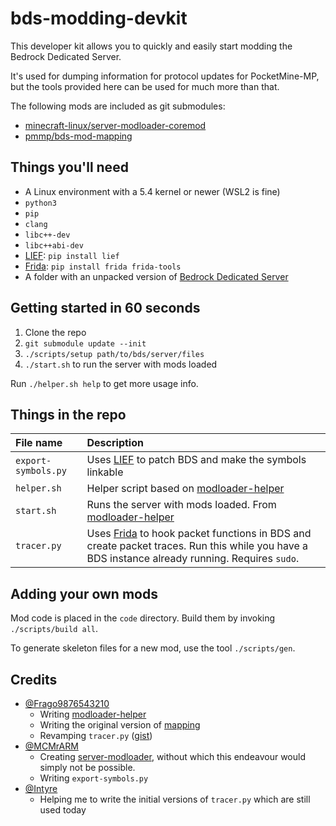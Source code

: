 # bds-modding-devkit
This developer kit allows you to quickly and easily start modding the Bedrock Dedicated Server.

It's used for dumping information for protocol updates for PocketMine-MP, but the tools provided here can be used for much more than that.

The following mods are included as git submodules:
- [minecraft-linux/server-modloader-coremod](https://github.com/minecraft-linux/server-modloader-coremod)
- [pmmp/bds-mod-mapping](https://github.com/pmmp/bds-mod-mapping)

## Things you'll need
- A Linux environment with a 5.4 kernel or newer (WSL2 is fine)
- `python3`
- `pip`
- `clang`
- `libc++-dev`
- `libc++abi-dev`
- [LIEF](https://github.com/lief-project/LIEF): `pip install lief`
- [Frida](https://frida.re): `pip install frida frida-tools`
- A folder with an unpacked version of [Bedrock Dedicated Server](https://minecraft.net/download/server/bedrock)

## Getting started in 60 seconds
1. Clone the repo
2. `git submodule update --init`
3. `./scripts/setup path/to/bds/server/files`
4. `./start.sh` to run the server with mods loaded

Run `./helper.sh help` to get more usage info.

## Things in the repo
| File name | Description |
|:----------|:------------|
| `export-symbols.py` | Uses [LIEF](https://github.com/lief-project/LIEF) to patch BDS and make the symbols linkable |
| `helper.sh` | Helper script based on [modloader-helper](https://github.com/Frago9876543210/modloader-helper) |
| `start.sh` | Runs the server with mods loaded. From [modloader-helper](https://github.com/Frago9876543210/modloader-helper) |
| `tracer.py` | Uses [Frida](https://frida.re) to hook packet functions in BDS and create packet traces. Run this while you have a BDS instance already running. Requires `sudo`. |

## Adding your own mods
Mod code is placed in the `code` directory. Build them by invoking `./scripts/build all`.

To generate skeleton files for a new mod, use the tool `./scripts/gen`.

## Credits
- [@Frago9876543210](https://github.com/Frago9876543210)
  - Writing [modloader-helper](https://github.com/Frago9876543210/modloader-helper)
  - Writing the original version of [mapping](https://github.com/pmmp/mapping)
  - Revamping `tracer.py` ([gist](https://gist.github.com/Frago9876543210/2e5de55f1bb7e42594b73f5665391bf4#file-tracer-py))
- [@MCMrARM](https://github.com/MCMrARM)
  - Creating [server-modloader](https://github.com/minecraft-linux/server-modloader), without which this endeavour would simply not be possible.
  - Writing `export-symbols.py`
- [@Intyre](https://github.com/Intyre)
  - Helping me to write the initial versions of `tracer.py` which are still used today
